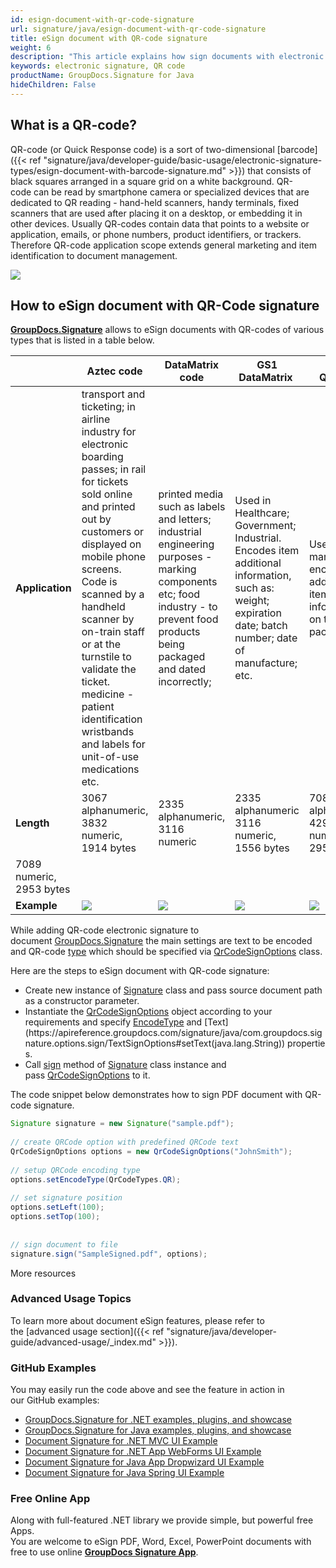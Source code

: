 ```yaml
---
id: esign-document-with-qr-code-signature
url: signature/java/esign-document-with-qr-code-signature
title: eSign document with QR-code signature
weight: 6
description: "This article explains how sign documents with electronic signature as QR code on document page with GroupDocs.Signature API."
keywords: electronic signature, QR code 
productName: GroupDocs.Signature for Java
hideChildren: False
---
```

## What is a QR-code?

QR-code (or Quick Response code) is a sort of two-dimensional [barcode]({{< ref "signature/java/developer-guide/basic-usage/electronic-signature-types/esign-document-with-barcode-signature.md" >}}) that consists of black squares arranged in a square grid on a white background. QR-code can be read by smartphone camera or specialized devices that are dedicated to QR reading - hand-held scanners, handy terminals, fixed scanners that are used after placing it on a desktop, or embedding it in other devices. Usually QR-codes contain data that points to a website or application, emails, or phone numbers, product identifiers, or trackers. Therefore QR-code application scope extends general marketing and item identification to document management.

![](signature/java/images/esign-document-with-qr-code-signature.png)

## How to eSign document with QR-Code signature 

[**GroupDocs.Signature**](https://products.groupdocs.com/signature/java) allows to eSign documents with QR-codes of various types that is listed in a table below. 

|   | Aztec code | DataMatrix code | GS1 DataMatrix  | GS1 QR code  | QR |
| --- | --- | --- | --- | --- | --- |
| **Application** | transport and ticketing;  in airline industry for electronic boarding passes;  in rail for tickets sold online and printed out by customers or displayed on mobile phone screens. Code is scanned by a handheld scanner by on-train staff or at the turnstile to validate the ticket.  medicine - patient identification wristbands and labels for unit-of-use medications etc. | printed media such as labels and letters;  industrial engineering purposes - marking components etc;  food industry - to prevent food products being packaged and dated incorrectly; | Used in Healthcare;  Government;  Industrial. Encodes item additional information, such as: weight; expiration date; batch number; date of manufacture; etc. | Used in marketing to encode additional item information  on the package | Widely used in automotive industry and mobile applications. Useful for encoding  large amount of data characters and specific URLs. |
| **Length** | 3067 alphanumeric,  3832 numeric,  1914 bytes | 2335 alphanumeric, 3116 numeric | 2335 alphanumeric 3116 numeric,  1556 bytes | 7089 alphanumeric 4296 numeric,  2953 bytes | 4296 alphanumeric,  
7089 numeric,  2953 bytes |
| **Example** | ![](signature/java/images/Aztec.png) | ![](signature/java/images/DataMatrix.png) | ![](signature/java/images/GS1.png) | ![](signature/java/images/GS1_QR.png) | ![](signature/java/images/QrCode2.png)


While adding QR-code electronic signature to document [GroupDocs.Signature](https://products.groupdocs.com/signature/java) the main settings are text to be encoded and QR-code [type](https://apireference.groupdocs.com/signature/java/com.groupdocs.signature.domain.qrcodes/QrCodeType#getTypeIndex()) which should be specified via [QrCodeSignOptions](https://apireference.groupdocs.com/signature/java/com.groupdocs.signature.options.sign/QrCodeSignOptions) class. 

Here are the steps to eSign document with QR-code signature:

*   Create new instance of [Signature](https://apireference.groupdocs.com/signature/java/com.groupdocs.signature/Signature) class and pass source document path as a constructor parameter.
*   Instantiate the [QrCodeSignOptions](https://apireference.groupdocs.com/signature/java/com.groupdocs.signature.options.sign/QrCodeSignOptions) object according to your requirements and specify [EncodeType](https://apireference.groupdocs.com/signature/java/com.groupdocs.signature.options.sign/QrCodeSignOptions#setEncodeType(com.groupdocs.signature.domain.qrcodes.QrCodeType)) and [Text](https://apireference.groupdocs.com/signature/java/com.groupdocs.signature.options.sign/TextSignOptions#setText(java.lang.String)) properties.
*   Call [sign](https://apireference.groupdocs.com/java/signature/com.groupdocs.signature/Signature#sign(java.io.OutputStream,%20com.groupdocs.signature.options.sign.SignOptions)) method of [Signature](https://apireference.groupdocs.com/java/signature/com.groupdocs.signature/Signature) class instance and pass [QrCodeSignOptions](https://apireference.groupdocs.com/signature/java/com.groupdocs.signature.options.sign/QrCodeSignOptions) to it.
    

The code snippet below demonstrates how to sign PDF document with QR-code signature.

```java
Signature signature = new Signature("sample.pdf");
 
// create QRCode option with predefined QRCode text
QrCodeSignOptions options = new QrCodeSignOptions("JohnSmith");
 
// setup QRCode encoding type
options.setEncodeType(QrCodeTypes.QR);
 
// set signature position
options.setLeft(100);
options.setTop(100);
 
 
// sign document to file
signature.sign("SampleSigned.pdf", options);
```

More resources

### Advanced Usage Topics

To learn more about document eSign features, please refer to the [advanced usage section]({{< ref "signature/java/developer-guide/advanced-usage/_index.md" >}}).

### GitHub Examples 

You may easily run the code above and see the feature in action in our GitHub examples:

*   [GroupDocs.Signature for .NET examples, plugins, and showcase](https://github.com/groupdocs-signature/GroupDocs.Signature-for-.NET)    
*   [GroupDocs.Signature for Java examples, plugins, and showcase](https://github.com/groupdocs-signature/GroupDocs.Signature-for-Java)    
*   [Document Signature for .NET MVC UI Example](https://github.com/groupdocs-signature/GroupDocs.Signature-for-.NET-MVC)    
*   [Document Signature for .NET App WebForms UI Example](https://github.com/groupdocs-signature/GroupDocs.Signature-for-.NET-WebForms)    
*   [Document Signature for Java App Dropwizard UI Example](https://github.com/groupdocs-signature/GroupDocs.Signature-for-Java-Dropwizard)   
*   [Document Signature for Java Spring UI Example](https://github.com/groupdocs-signature/GroupDocs.Signature-for-Java-Spring)
    

### Free Online App 

Along with full-featured .NET library we provide simple, but powerful free Apps.  
You are welcome to eSign PDF, Word, Excel, PowerPoint documents with free to use online **[GroupDocs Signature App](https://products.groupdocs.app/signature)**.
